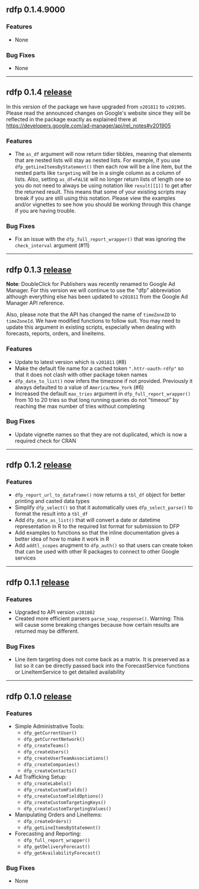 ## rdfp 0.1.4.9000

### Features

  * None
  
### Bug Fixes

  * None
  
___

## rdfp 0.1.4 [release](https://github.com/StevenMMortimer/rdfp/releases/tag/v0.1.4)

In this version of the package we have upgraded from `v201811` to `v201905`. Please 
read the announced changes on Google's website since they will be reflected in the 
package exactly as explained there at https://developers.google.com/ad-manager/api/rel_notes#v201905

### Features

  * The `as_df` argument will now return tidier tibbles, meaning that elements 
  that are nested lists will stay as nested lists. For example, if you use 
  `dfp_getLineItemsByStatement()` then each row will be a line item, but the 
  nested parts like `targeting` will be in a single column as a column of lists. 
  Also, setting `as_df=FALSE` will no longer return lists of length one so you do 
  not need to always be using notation like `result[[1]]` to get after the returned 
  result. This means that some of your existing scripts may break if you are still 
  using this notation. Please view the examples and/or vignettes to see how you 
  should be working through this change if you are having trouble.

### Bug Fixes

  * Fix an issue with the `dfp_full_report_wrapper()` that was ignoring the 
  `check_interval` argument (#11)

___

## rdfp 0.1.3 [release](https://github.com/StevenMMortimer/rdfp/releases/tag/v0.1.3)

**Note**: DoubleClick for Publishers was recently renamed to Google Ad Manager. For 
this version we will continue to use the "dfp" abbreviation although everything else 
has been updated to `v201811` from the Google Ad Manager API reference.

Also, please note that the API has changed the name of `timeZoneID` to `timeZoneId`. 
We have modified functions to follow suit. You may need to update this argument in existing 
scripts, especially when dealing with forecasts, reports, orders, and lineitems.

### Features

  * Update to latest version which is `v201811` (#8)
  * Make the default file name for a cached token `".httr-oauth-rdfp"` so that 
  it does not clash with other package token names
  * `dfp_date_to_list()` now infers the timezone if not provided. Previously it always defaulted 
  to a value of `America/New_York` (#6)
  * Increased the default `max_tries` argument in `dfp_full_report_wrapper()` from 
  10 to 20 tries so that long running queries do not "timeout" by reaching the max 
  number of tries without completing

### Bug Fixes

  * Update vignette names so that they are not duplicated, which is now a required 
  check for CRAN

___

## rdfp 0.1.2 [release](https://github.com/StevenMMortimer/rdfp/releases/tag/v0.1.2)

### Features

  * `dfp_report_url_to_dataframe()` now returns a `tbl_df` object for better 
  printing and casted data types
  * Simplify `dfp_select()` so that it automatically uses `dfp_select_parse()` 
  to format the result into a `tbl_df`
  * Add `dfp_date_as_list()` that will convert a date or datetime representation 
  in R to the required list format for submission to DFP
  * Add examples to functions so that the inline documentation 
  gives a better idea of how to make it work in R
  * Add `addtl_scopes` arugment to `dfp_auth()` so that users can create token that 
  can be used with other R packages to connect to other Google services

---

## rdfp 0.1.1 [release](https://github.com/StevenMMortimer/rdfp/releases/tag/v0.1.1)

### Features

  * Upgraded to API version `v201802`
  * Created more efficient parsers `parse_soap_response()`. Warning: This will cause 
  some breaking changes because how certain results are returned may be different.

### Bug Fixes

  * Line item targeting does not come back as a matrix. It is preserved as a list 
  so it can be directly passed back into the ForecastService functions or LineItemService 
  to get detailed availability

---

## rdfp 0.1.0 [release](https://github.com/StevenMMortimer/rdfp/releases/tag/v0.1.0)

### Features

  * Simple Administrative Tools:
    * `dfp_getCurrentUser()`
    * `dfp_getCurrentNetwork()`
    * `dfp_createTeams()`
    * `dfp_createUsers()`
    * `dfp_createUserTeamAssociations()`
    * `dfp_createCompanies()`
    * `dfp_createContacts()`
  * Ad Trafficking Setup: 
    * `dfp_createLabels()`
    * `dfp_createCustomFields()`
    * `dfp_createCustomFieldOptions()`
    * `dfp_createCustomTargetingKeys()`
    * `dfp_createCustomTargetingValues()`
  * Manipulating Orders and LineItems: 
    * `dfp_createOrders()`
    * `dfp_getLineItemsByStatement()`
  * Forecasting and Reporting:
    * `dfp_full_report_wrapper()`
    * `dfp_getDeliveryForecast()`
    * `dfp_getAvailabilityForecast()`
    
### Bug Fixes

  * None
